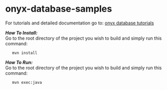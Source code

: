 # onyx-database-samples

For tutorials and detailed documentation go to: [onyx database tutorials](http://onyxdevtools.com/learn/tutorials) 

***How To Install:*** <br />
Go to the root directory of the project you wish to build and simply run this command:

	   mvn install
	   
***How To Run:*** <br />
Go to the root directory of the project you wish to build and simply run this command:

	   mvn exec:java
